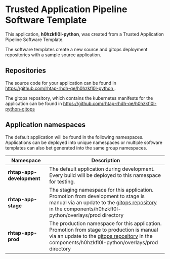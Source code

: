 # Trusted Application Pipeline Software Template

This application, **h0hzkfl0l-python**, was created from a Trusted Application Pipeline Software Template.

The software templates create a new source and gitops deployment repositories with a sample source application. 

## Repositories

The source code for your application can be found in [https://github.com/rhtap-rhdh-qe/h0hzkfl0l-python ](https://github.com/rhtap-rhdh-qe/h0hzkfl0l-python ).
 
The gitops repository, which contains the kubernetes manifests for the application can be found in 
[https://github.com/rhtap-rhdh-qe/h0hzkfl0l-python-gitops ](https://github.com/rhtap-rhdh-qe/h0hzkfl0l-python-gitops ) 

## Application namespaces 

The default application will be found in the following namespaces. Applications can be deployed into unique namespaces or multiple software templates can also bet generated into the same group namespaces.  

|  Namespace   |  Description   |  
| -------- | -------- |   
| **rhtap-app-development** | The default application during development. Every build will be deployed to this namespace for testing. | 
| **rhtap-app-stage** | The staging namespace for this application. Promotion from development to stage is manual via an update to the [gitops repository](https://github.com/rhtap-rhdh-qe/h0hzkfl0l-python-gitops ) in the components/h0hzkfl0l-python/overlays/prod directory |  
| **rhtap-app-prod** | The production namespace for this application. Promotion from stage to production is manual via an update to the [gitops repository](https://github.com/rhtap-rhdh-qe/h0hzkfl0l-python-gitops ) in the components/h0hzkfl0l-python/overlays/prod directory | 